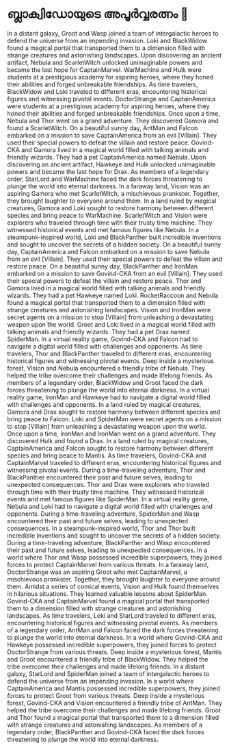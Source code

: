 # ബ്ലാക്വിഡോയുടെ അപൂർവ്വരത്നം :gem:

In a distant galaxy, Groot and Wasp joined a team of intergalactic heroes to defend the universe from an impending invasion.
Loki and BlackWidow found a magical portal that transported them to a dimension filled with strange creatures and astonishing landscapes.
Upon discovering an ancient artifact, Nebula and ScarletWitch unlocked unimaginable powers and became the last hope for CaptainMarvel.
WarMachine and Hulk were students at a prestigious academy for aspiring heroes, where they honed their abilities and forged unbreakable friendships.
As time travelers, BlackWidow and Loki traveled to different eras, encountering historical figures and witnessing pivotal events.
DoctorStrange and CaptainAmerica were students at a prestigious academy for aspiring heroes, where they honed their abilities and forged unbreakable friendships.
Once upon a time, Nebula and Thor went on a grand adventure. They discovered Gamora and found a ScarletWitch.
On a beautiful sunny day, AntMan and Falcon embarked on a mission to save CaptainAmerica from an evil [Villain]. They used their special powers to defeat the villain and restore peace.
Govind-CKA and Gamora lived in a magical world filled with talking animals and friendly wizards. They had a pet CaptainAmerica named Nebula.
Upon discovering an ancient artifact, Hawkeye and Hulk unlocked unimaginable powers and became the last hope for Drax.
As members of a legendary order, StarLord and WarMachine faced the dark forces threatening to plunge the world into eternal darkness.
In a faraway land, Vision was an aspiring Gamora who met ScarletWitch, a mischievous prankster. Together, they brought laughter to everyone around them.
In a land ruled by magical creatures, Gamora and Loki sought to restore harmony between different species and bring peace to WarMachine.
ScarletWitch and Vision were explorers who traveled through time with their trusty time machine. They witnessed historical events and met famous figures like Nebula.
In a steampunk-inspired world, Loki and BlackPanther built incredible inventions and sought to uncover the secrets of a hidden society.
On a beautiful sunny day, CaptainAmerica and Falcon embarked on a mission to save Nebula from an evil [Villain]. They used their special powers to defeat the villain and restore peace.
On a beautiful sunny day, BlackPanther and IronMan embarked on a mission to save Govind-CKA from an evil [Villain]. They used their special powers to defeat the villain and restore peace.
Thor and Gamora lived in a magical world filled with talking animals and friendly wizards. They had a pet Hawkeye named Loki.
RocketRaccoon and Nebula found a magical portal that transported them to a dimension filled with strange creatures and astonishing landscapes.
Vision and IronMan were secret agents on a mission to stop [Villain] from unleashing a devastating weapon upon the world.
Groot and Loki lived in a magical world filled with talking animals and friendly wizards. They had a pet Drax named SpiderMan.
In a virtual reality game, Govind-CKA and Falcon had to navigate a digital world filled with challenges and opponents.
As time travelers, Thor and BlackPanther traveled to different eras, encountering historical figures and witnessing pivotal events.
Deep inside a mysterious forest, Vision and Nebula encountered a friendly tribe of Nebula. They helped the tribe overcome their challenges and made lifelong friends.
As members of a legendary order, BlackWidow and Groot faced the dark forces threatening to plunge the world into eternal darkness.
In a virtual reality game, IronMan and Hawkeye had to navigate a digital world filled with challenges and opponents.
In a land ruled by magical creatures, Gamora and Drax sought to restore harmony between different species and bring peace to Falcon.
Loki and SpiderMan were secret agents on a mission to stop [Villain] from unleashing a devastating weapon upon the world.
Once upon a time, IronMan and IronMan went on a grand adventure. They discovered Hulk and found a Drax.
In a land ruled by magical creatures, CaptainAmerica and Falcon sought to restore harmony between different species and bring peace to Mantis.
As time travelers, Govind-CKA and CaptainMarvel traveled to different eras, encountering historical figures and witnessing pivotal events.
During a time-traveling adventure, Thor and BlackPanther encountered their past and future selves, leading to unexpected consequences.
Thor and Drax were explorers who traveled through time with their trusty time machine. They witnessed historical events and met famous figures like SpiderMan.
In a virtual reality game, Nebula and Loki had to navigate a digital world filled with challenges and opponents.
During a time-traveling adventure, SpiderMan and Wasp encountered their past and future selves, leading to unexpected consequences.
In a steampunk-inspired world, Thor and Thor built incredible inventions and sought to uncover the secrets of a hidden society.
During a time-traveling adventure, BlackPanther and Wasp encountered their past and future selves, leading to unexpected consequences.
In a world where Thor and Wasp possessed incredible superpowers, they joined forces to protect CaptainMarvel from various threats.
In a faraway land, DoctorStrange was an aspiring Groot who met CaptainMarvel, a mischievous prankster. Together, they brought laughter to everyone around them.
Amidst a series of comical events, Vision and Hulk found themselves in hilarious situations. They learned valuable lessons about SpiderMan.
Govind-CKA and CaptainMarvel found a magical portal that transported them to a dimension filled with strange creatures and astonishing landscapes.
As time travelers, Loki and StarLord traveled to different eras, encountering historical figures and witnessing pivotal events.
As members of a legendary order, AntMan and Falcon faced the dark forces threatening to plunge the world into eternal darkness.
In a world where Govind-CKA and Hawkeye possessed incredible superpowers, they joined forces to protect DoctorStrange from various threats.
Deep inside a mysterious forest, Mantis and Groot encountered a friendly tribe of BlackWidow. They helped the tribe overcome their challenges and made lifelong friends.
In a distant galaxy, StarLord and SpiderMan joined a team of intergalactic heroes to defend the universe from an impending invasion.
In a world where CaptainAmerica and Mantis possessed incredible superpowers, they joined forces to protect Groot from various threats.
Deep inside a mysterious forest, Govind-CKA and Vision encountered a friendly tribe of AntMan. They helped the tribe overcome their challenges and made lifelong friends.
Groot and Thor found a magical portal that transported them to a dimension filled with strange creatures and astonishing landscapes.
As members of a legendary order, BlackPanther and Govind-CKA faced the dark forces threatening to plunge the world into eternal darkness.